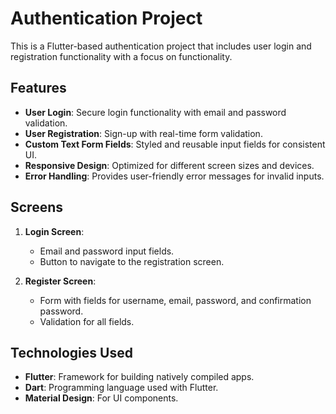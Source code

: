 # Authentication Project

This is a Flutter-based authentication project that includes user login and registration functionality with a focus on functionality.

## Features
- **User Login**: Secure login functionality with email and password validation.
- **User Registration**: Sign-up with real-time form validation.
- **Custom Text Form Fields**: Styled and reusable input fields for consistent UI.
- **Responsive Design**: Optimized for different screen sizes and devices.
- **Error Handling**: Provides user-friendly error messages for invalid inputs.

## Screens
1. **Login Screen**:
   - Email and password input fields.
   - Button to navigate to the registration screen.

2. **Register Screen**:
   - Form with fields for username, email, password, and confirmation password.
   - Validation for all fields.

## Technologies Used
- **Flutter**: Framework for building natively compiled apps.
- **Dart**: Programming language used with Flutter.
- **Material Design**: For UI components.

